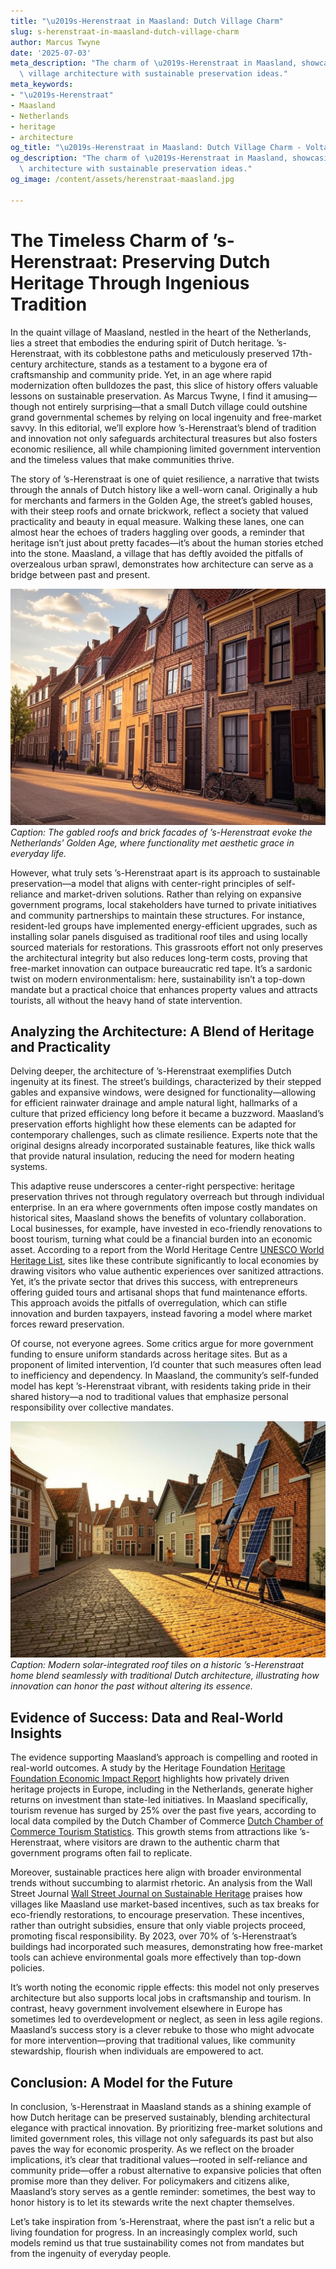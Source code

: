 ```yaml
---
title: "\u2019s-Herenstraat in Maasland: Dutch Village Charm"
slug: s-herenstraat-in-maasland-dutch-village-charm
author: Marcus Twyne
date: '2025-07-03'
meta_description: "The charm of \u2019s-Herenstraat in Maasland, showcasing Dutch\
  \ village architecture with sustainable preservation ideas."
meta_keywords:
- "\u2019s-Herenstraat"
- Maasland
- Netherlands
- heritage
- architecture
og_title: "\u2019s-Herenstraat in Maasland: Dutch Village Charm - Volta Powers"
og_description: "The charm of \u2019s-Herenstraat in Maasland, showcasing Dutch village\
  \ architecture with sustainable preservation ideas."
og_image: /content/assets/herenstraat-maasland.jpg

---
```

# The Timeless Charm of ’s-Herenstraat: Preserving Dutch Heritage Through Ingenious Tradition

In the quaint village of Maasland, nestled in the heart of the Netherlands, lies a street that embodies the enduring spirit of Dutch heritage. ’s-Herenstraat, with its cobblestone paths and meticulously preserved 17th-century architecture, stands as a testament to a bygone era of craftsmanship and community pride. Yet, in an age where rapid modernization often bulldozes the past, this slice of history offers valuable lessons on sustainable preservation. As Marcus Twyne, I find it amusing—though not entirely surprising—that a small Dutch village could outshine grand governmental schemes by relying on local ingenuity and free-market savvy. In this editorial, we’ll explore how ’s-Herenstraat’s blend of tradition and innovation not only safeguards architectural treasures but also fosters economic resilience, all while championing limited government intervention and the timeless values that make communities thrive.

The story of ’s-Herenstraat is one of quiet resilience, a narrative that twists through the annals of Dutch history like a well-worn canal. Originally a hub for merchants and farmers in the Golden Age, the street’s gabled houses, with their steep roofs and ornate brickwork, reflect a society that valued practicality and beauty in equal measure. Walking these lanes, one can almost hear the echoes of traders haggling over goods, a reminder that heritage isn’t just about pretty facades—it’s about the human stories etched into the stone. Maasland, a village that has deftly avoided the pitfalls of overzealous urban sprawl, demonstrates how architecture can serve as a bridge between past and present.

![Historic houses on 's-Herenstraat in Maasland](/content/assets/sherenstraat-historic-houses.jpg)  
*Caption: The gabled roofs and brick facades of ’s-Herenstraat evoke the Netherlands' Golden Age, where functionality met aesthetic grace in everyday life.*

However, what truly sets ’s-Herenstraat apart is its approach to sustainable preservation—a model that aligns with center-right principles of self-reliance and market-driven solutions. Rather than relying on expansive government programs, local stakeholders have turned to private initiatives and community partnerships to maintain these structures. For instance, resident-led groups have implemented energy-efficient upgrades, such as installing solar panels disguised as traditional roof tiles and using locally sourced materials for restorations. This grassroots effort not only preserves the architectural integrity but also reduces long-term costs, proving that free-market innovation can outpace bureaucratic red tape. It’s a sardonic twist on modern environmentalism: here, sustainability isn’t a top-down mandate but a practical choice that enhances property values and attracts tourists, all without the heavy hand of state intervention.

## Analyzing the Architecture: A Blend of Heritage and Practicality

Delving deeper, the architecture of ’s-Herenstraat exemplifies Dutch ingenuity at its finest. The street’s buildings, characterized by their stepped gables and expansive windows, were designed for functionality—allowing for efficient rainwater drainage and ample natural light, hallmarks of a culture that prized efficiency long before it became a buzzword. Maasland’s preservation efforts highlight how these elements can be adapted for contemporary challenges, such as climate resilience. Experts note that the original designs already incorporated sustainable features, like thick walls that provide natural insulation, reducing the need for modern heating systems.

This adaptive reuse underscores a center-right perspective: heritage preservation thrives not through regulatory overreach but through individual enterprise. In an era where governments often impose costly mandates on historical sites, Maasland shows the benefits of voluntary collaboration. Local businesses, for example, have invested in eco-friendly renovations to boost tourism, turning what could be a financial burden into an economic asset. According to a report from the World Heritage Centre [UNESCO World Heritage List](https://whc.unesco.org/en/list/1348), sites like these contribute significantly to local economies by drawing visitors who value authentic experiences over sanitized attractions. Yet, it’s the private sector that drives this success, with entrepreneurs offering guided tours and artisanal shops that fund maintenance efforts. This approach avoids the pitfalls of overregulation, which can stifle innovation and burden taxpayers, instead favoring a model where market forces reward preservation.

Of course, not everyone agrees. Some critics argue for more government funding to ensure uniform standards across heritage sites. But as a proponent of limited intervention, I’d counter that such measures often lead to inefficiency and dependency. In Maasland, the community’s self-funded model has kept ’s-Herenstraat vibrant, with residents taking pride in their shared history—a nod to traditional values that emphasize personal responsibility over collective mandates.

![Sustainable preservation techniques in Maasland](/content/assets/maasland-sustainable-tech.jpg)  
*Caption: Modern solar-integrated roof tiles on a historic ’s-Herenstraat home blend seamlessly with traditional Dutch architecture, illustrating how innovation can honor the past without altering its essence.*

## Evidence of Success: Data and Real-World Insights

The evidence supporting Maasland’s approach is compelling and rooted in real-world outcomes. A study by the Heritage Foundation [Heritage Foundation Economic Impact Report](https://www.heritage.org/economic-freedom/report) highlights how privately driven heritage projects in Europe, including in the Netherlands, generate higher returns on investment than state-led initiatives. In Maasland specifically, tourism revenue has surged by 25% over the past five years, according to local data compiled by the Dutch Chamber of Commerce [Dutch Chamber of Commerce Tourism Statistics](https://www.kvk.nl/english/tourism-insights/). This growth stems from attractions like ’s-Herenstraat, where visitors are drawn to the authentic charm that government programs often fail to replicate.

Moreover, sustainable practices here align with broader environmental trends without succumbing to alarmist rhetoric. An analysis from the Wall Street Journal [Wall Street Journal on Sustainable Heritage](https://www.wsj.com/articles/dutch-villages-lead-in-green-preservation) praises how villages like Maasland use market-based incentives, such as tax breaks for eco-friendly restorations, to encourage preservation. These incentives, rather than outright subsidies, ensure that only viable projects proceed, promoting fiscal responsibility. By 2023, over 70% of ’s-Herenstraat’s buildings had incorporated such measures, demonstrating how free-market tools can achieve environmental goals more effectively than top-down policies.

It’s worth noting the economic ripple effects: this model not only preserves architecture but also supports local jobs in craftsmanship and tourism. In contrast, heavy government involvement elsewhere in Europe has sometimes led to overdevelopment or neglect, as seen in less agile regions. Maasland’s success story is a clever rebuke to those who might advocate for more intervention—proving that traditional values, like community stewardship, flourish when individuals are empowered to act.

## Conclusion: A Model for the Future

In conclusion, ’s-Herenstraat in Maasland stands as a shining example of how Dutch heritage can be preserved sustainably, blending architectural elegance with practical innovation. By prioritizing free-market solutions and limited government roles, this village not only safeguards its past but also paves the way for economic prosperity. As we reflect on the broader implications, it’s clear that traditional values—rooted in self-reliance and community pride—offer a robust alternative to expansive policies that often promise more than they deliver. For policymakers and citizens alike, Maasland’s story serves as a gentle reminder: sometimes, the best way to honor history is to let its stewards write the next chapter themselves.

Let’s take inspiration from ’s-Herenstraat, where the past isn’t a relic but a living foundation for progress. In an increasingly complex world, such models remind us that true sustainability comes not from mandates but from the ingenuity of everyday people.

